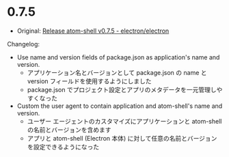 # 0.7.5

* Original: [Release atom-shell v0.7.5 - electron/electron](https://github.com/electron/electron/releases/tag/v0.7.5)

Changelog:

* Use name and version fields of package.json as application's name and version.
  * アプリケーション名とバージョンとして package.json の name と version フィールドを使用するようにしました
  * package.json でプロジェクト設定とアプリのメタデータを一元管理しやすくなった
* Custom the user agent to contain application and atom-shell's name and version.
  * ユーザー エージェントのカスタマイズにアプリケーションと atom-shell の名前とバージョンを含めます
  * アプリと atom-shell (Electron 本体) に対して任意の名前とバージョンを設定できるようになった
